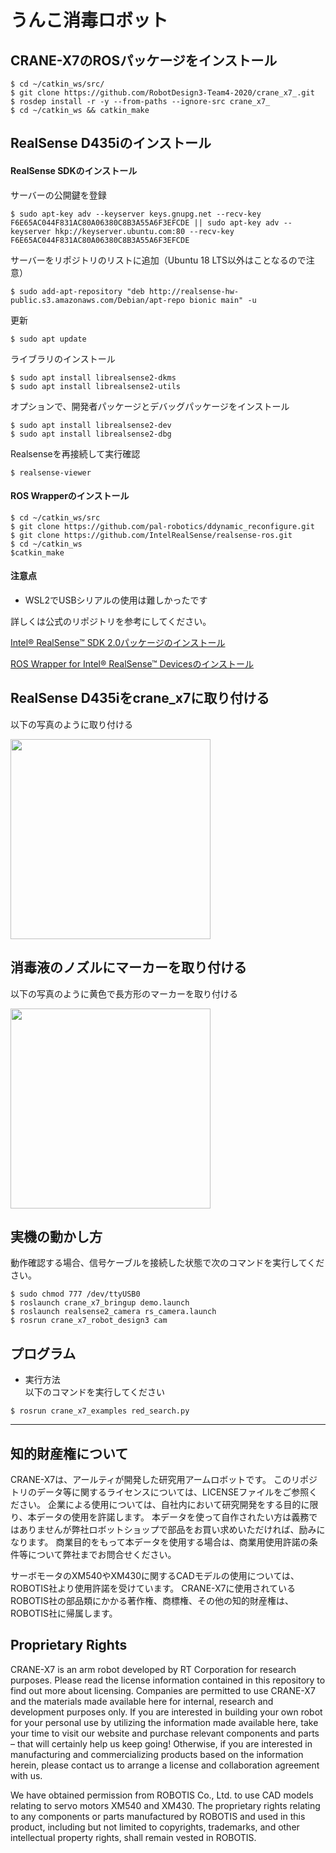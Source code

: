 # うんこ消毒ロボット
## CRANE-X7のROSパッケージをインストール
```
$ cd ~/catkin_ws/src/
$ git clone https://github.com/RobotDesign3-Team4-2020/crane_x7_.git
$ rosdep install -r -y --from-paths --ignore-src crane_x7_
$ cd ~/catkin_ws && catkin_make
```

## RealSense D435iのインストール
#### RealSense SDKのインストール
サーバーの公開鍵を登録
```
$ sudo apt-key adv --keyserver keys.gnupg.net --recv-key F6E65AC044F831AC80A06380C8B3A55A6F3EFCDE || sudo apt-key adv --keyserver hkp://keyserver.ubuntu.com:80 --recv-key F6E65AC044F831AC80A06380C8B3A55A6F3EFCDE
```
サーバーをリポジトリのリストに追加（Ubuntu 18 LTS以外はことなるので注意）
```
$ sudo add-apt-repository "deb http://realsense-hw-public.s3.amazonaws.com/Debian/apt-repo bionic main" -u
```
更新
```
$ sudo apt update
```
ライブラリのインストール
```
$ sudo apt install librealsense2-dkms
$ sudo apt install librealsense2-utils
```
オプションで、開発者パッケージとデバッグパッケージをインストール
```
$ sudo apt install librealsense2-dev
$ sudo apt install librealsense2-dbg
```
Realsenseを再接続して実行確認
```
$ realsense-viewer
```

#### ROS Wrapperのインストール
```
$ cd ~/catkin_ws/src
$ git clone https://github.com/pal-robotics/ddynamic_reconfigure.git
$ git clone https://github.com/IntelRealSense/realsense-ros.git
$ cd ~/catkin_ws
$catkin_make
```

#### 注意点
- WSL2でUSBシリアルの使用は難しかったです

詳しくは公式のリポジトリを参考にしてください。

[Intel® RealSense™ SDK 2.0パッケージのインストール](https://github.com/IntelRealSense/librealsense/blob/master/doc/distribution_linux.md)

[ROS Wrapper for Intel® RealSense™ Devicesのインストール](https://github.com/IntelRealSense/realsense-ros)

## RealSense D435iをcrane_x7に取り付ける
以下の写真のように取り付ける

<img src="https://user-images.githubusercontent.com/70384485/102331893-c2444900-3fce-11eb-98f1-78d05cf59eff.png" width="320px">

## 消毒液のノズルにマーカーを取り付ける
以下の写真のように黄色で長方形のマーカーを取り付ける

<img src="https://user-images.githubusercontent.com/70384485/102332471-76de6a80-3fcf-11eb-9a8e-3b5462a1ad7b.png" width="320px">

## 実機の動かし方
動作確認する場合、信号ケーブルを接続した状態で次のコマンドを実行してください。
```
$ sudo chmod 777 /dev/ttyUSB0
$ roslaunch crane_x7_bringup demo.launch  
$ roslaunch realsense2_camera rs_camera.launch
$ rosrun crane_x7_robot_design3 cam
```


## プログラム
- 実行方法  
以下のコマンドを実行してください
```
$ rosrun crane_x7_examples red_search.py
```
------
## 知的財産権について
CRANE-X7は、アールティが開発した研究用アームロボットです。 このリポジトリのデータ等に関するライセンスについては、LICENSEファイルをご参照ください。 企業による使用については、自社内において研究開発をする目的に限り、本データの使用を許諾します。 本データを使って自作されたい方は義務ではありませんが弊社ロボットショップで部品をお買い求めいただければ、励みになります。 商業目的をもって本データを使用する場合は、商業用使用許諾の条件等について弊社までお問合せください。

サーボモータのXM540やXM430に関するCADモデルの使用については、ROBOTIS社より使用許諾を受けています。 CRANE-X7に使用されているROBOTIS社の部品類にかかる著作権、商標権、その他の知的財産権は、ROBOTIS社に帰属します。

## Proprietary Rights
CRANE-X7 is an arm robot developed by RT Corporation for research purposes. Please read the license information contained in this repository to find out more about licensing. Companies are permitted to use CRANE-X7 and the materials made available here for internal, research and development purposes only. If you are interested in building your own robot for your personal use by utilizing the information made available here, take your time to visit our website and purchase relevant components and parts – that will certainly help us keep going! Otherwise, if you are interested in manufacturing and commercializing products based on the information herein, please contact us to arrange a license and collaboration agreement with us.

We have obtained permission from ROBOTIS Co., Ltd. to use CAD models relating to servo motors XM540 and XM430. The proprietary rights relating to any components or parts manufactured by ROBOTIS and used in this product, including but not limited to copyrights, trademarks, and other intellectual property rights, shall remain vested in ROBOTIS.
